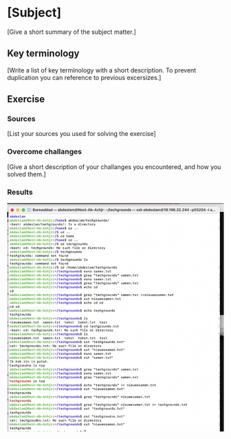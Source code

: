 # [Subject]
[Give a short summary of the subject matter.]

## Key terminology
[Write a list of key terminology with a short description. To prevent duplication you can reference to previous excersizes.]

## Exercise
### Sources
[List your sources you used for solving the exercise]

### Overcome challanges
[Give a short description of your challanges you encountered, and how you solved them.]

### Results
![screenshot](https://github.com/TechGrounds-Cloud8/cloud8-abdeslamazhir/blob/main/00_includes/linux3.png)
